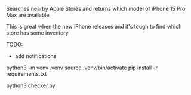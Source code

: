 Searches nearby Apple Stores and returns which model of iPhone 15 Pro Max are available

This is great when the new iPhone releases and it's tough to find which store has some inventory 

TODO: 
- add notifications

python3 -m venv .venv 
source .venv/bin/activate
pip install -r requirements.txt 

python3 checker.py
